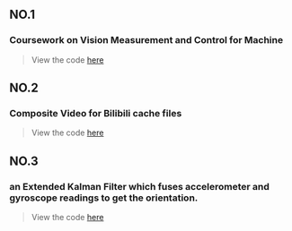 ## NO.1
### Coursework on Vision Measurement and Control for Machine
> View the code [here](./scripts/monocular_camera_ranging.py)
## NO.2
### Composite Video for Bilibili cache files
> View the code [here](./scripts/bilibili.py)
## NO.3
### an Extended Kalman Filter which fuses accelerometer and gyroscope readings to get the orientation.
> View the code [here](./scripts/EKF_IMU.m)
